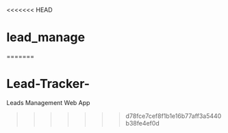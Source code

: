 <<<<<<< HEAD
# lead_manage
=======
# Lead-Tracker-
Leads Management Web App
>>>>>>> d78fce7cef8f1b1e16b77aff3a5440b38fe4ef0d
